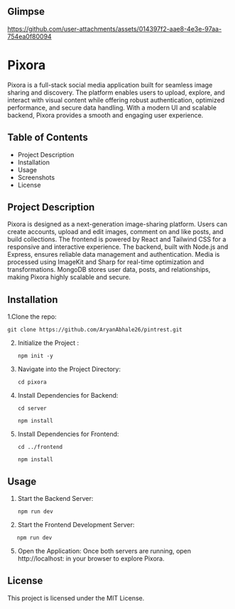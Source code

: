## Glimpse

https://github.com/user-attachments/assets/014397f2-aae8-4e3e-97aa-754ea0f80094

# Pixora

Pixora is a full-stack social media application built for seamless image sharing and discovery. 
The platform enables users to upload, explore, and interact with visual content while offering 
robust authentication, optimized performance, and secure data handling. With a modern UI and 
scalable backend, Pixora provides a smooth and engaging user experience.

## Table of Contents
- Project Description
- Installation
- Usage
- Screenshots
- License

## Project Description
Pixora is designed as a next-generation image-sharing platform. Users can create accounts, 
upload and edit images, comment on and like posts, and build collections. The frontend is 
powered by React and Tailwind CSS for a responsive and interactive experience. The backend, 
built with Node.js and Express, ensures reliable data management and authentication. Media is 
processed using ImageKit and Sharp for real-time optimization and transformations. MongoDB 
stores user data, posts, and relationships, making Pixora highly scalable and secure.

## Installation
1.Clone the repo:
```
git clone https://github.com/AryanAbhale26/pintrest.git
```

2. Initialize the Project :
   ```
   npm init -y
   ```

3. Navigate into the Project Directory:
   ```
   cd pixora
   ```
4. Install Dependencies for Backend:
   ```
   cd server
   ```
   ```
   npm install
   ```

5. Install Dependencies for Frontend:
   ```
   cd ../frontend
   ```
   ```
   npm install
   ```

## Usage
1. Start the Backend Server:
   ```
   npm run dev
   ```

3. Start the Frontend Development Server:
```
   npm run dev
```

5. Open the Application:
   Once both servers are running, open http://localhost: in your browser to explore Pixora.

## License
This project is licensed under the MIT License.
